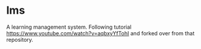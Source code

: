 # lms
A learning management system. Following tutorial https://www.youtube.com/watch?v=aqbxyYfTohI and forked over from that repository.
